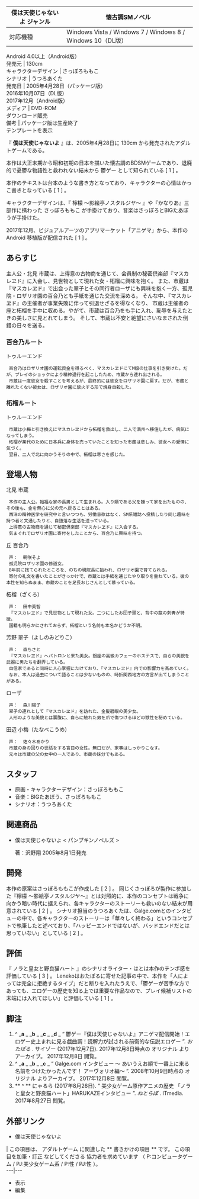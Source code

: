 僕は天使じゃないよ  ジャンル  |  懐古調SMノベル   
---|---  
対応機種  |  Windows Vista / Windows 7 / Windows 8 / Windows 10（DL版）   
Android 4.0以上（Android版）  
発売元  |  130cm   
キャラクターデザイン  |  さっぽろももこ   
シナリオ  |  うつろあくた   
発売日  |  2005年4月28日（パッケージ版）   
2016年10月07日（DL版）  
2017年12月（Android版）  
メディア  |  DVD-ROM   
ダウンロード販売  
備考  |  パッケージ版は生産終了   
テンプレートを表示  
  
『 **僕は天使じゃないよ** 』は、2005年4月28日に  130cm  から発売されたアダルトゲームである。

本作は大正末期から昭和初期の日本を描いた懐古調のBDSMゲームであり、退廃的で憂鬱な物語性と救われない結末から  鬱ゲー  として知られている  [  1
]  。

本作のテキストは台本のような書き方となっており、キャラクターの心情はかっこ書きとなっている  [  1  ]  。

キャラクターデザインは、『  檸檬 〜影絵亭ノスタルジヤ〜  』や『かなりあ』三部作に携わった  さっぽろももこ
が手掛けており、音楽はさっぽろとBIGたあぼうが手掛けた。

2017年12月、ビジュアルアーツのアプリマーケット「アニゲマ」から、本作の  Android  移植版が配信された  [  1  ]  。

##  あらすじ



主人公・北見 市蔵は、上得意の古物商を通じて、会員制の秘密倶楽部『マスカレヱド』に入会し、見世物として現れた女・柘榴に興味を抱く。
また、市蔵は『マスカレヱド』で出会った翠子とその同行者ローザにも興味を抱く一方、孤児院・ロザリオ園の百合乃とも手紙を通じた交流を深める。
そんな中、『マスカレヱド』の主催者が事業失敗に伴って引退せざるを得なくなり、
市蔵は主催者の座と柘榴を手中に収める。やがて、市蔵は百合乃をも手に入れ、恥辱を与えたときの美しさに見とれてしまう。
そして、市蔵は不安と絶望にさいなまされた倒錯の日々を送る。

###  百合乃ルート



トゥルーエンド

     百合乃はロザリオ園の運転資金を得るべく、マスカレヱドにてM嬢の仕事を引き受けた。だが、プレイのショックにより精神退行を起こしたため、市蔵から連れ出される。 
     市蔵は一度彼女を殺すことを考えるが、最終的には彼女をロザリオ園に戻す。だが、市蔵と離れたくない彼女は、ロザリオ園に放火する形で焼身自殺した。 

###  柘榴ルート



トゥルーエンド

     市蔵は小梅と引き換えにマスカレヱドから柘榴を救出し、二人で満州へ移住したが、病気になってしまう。 
     柘榴が薬代のために日本兵に身体を売っていたことを知った市蔵は悲しみ、彼女への愛情に気づく。 
     翌日、二人で北に向かうそりの中で、柘榴は寒さを感じた。 

##  登場人物



北見 市蔵

     本作の主人公。裕福な家の長男として生まれる。入り婿である父を嫌って家を出たものの、その後も、金を無心に父の元へ戻ることはある。 
     西洋の精神医学を研究中と言いつつも、労働意欲はなく、SM系雑誌へ投稿したり同じ趣味を持つ者と文通したりと、自堕落な生活を送っている。 
     上得意の古物商を通じて秘密倶楽部『マスカレヱド』に入会する。 
     気まぐれでロザリオ園に寄付をしたことから、百合乃に興味を持つ。 
丘 百合乃

     声：  朝咲そよ 
     孤児院ロザリオ園の修道女。 
     8年前に捨てられたところを、のちの現院長に拾われ、ロザリオ園で育てられる。 
     寄付の礼文を書いたことがきっかけで、市蔵とは手紙を通じたやり取りを重ねている。彼の本性を知らぬまま、市蔵のことを足長おじさんとして慕っている。 
柘榴（ざくろ）

     声：  田中美智 
     『マスカレヱド』で見世物として現れた女。二つにしたお団子頭と、背中の龍の刺青が特徴。 
     国籍も明らかにされておらず、柘榴という名前も本名かどうか不明。 
芳野 翠子（よしのみどりこ）

     声：  森ちさと 
     『マスカレヱド』へパトロンと来た美女。銀座の高級カフェーのホステスで、自らの美貌を武器に男たちを翻弄している。 
     自信家であると同時に人心掌握にたけており、『マスカレヱド』内での影響力を高めていく。 
     なお、本人は過去について語ることは少ないものの、時折関西地方の方言が出てしまうことがある。 
ローザ

     声：  森川陽子 
     翠子の連れとして『マスカレヱド』を訪れた、金髪碧眼の美少女。 
     人形のような美貌とは裏腹に、自らに触れた男を爪で傷つけるほどの獣性を秘めている。 
田辺 小梅（たなべこうめ）

     声：  佐々木あかり 
     市蔵の身の回りの世話をする盲目の女性。無口だが、家事はしっかりこなす。 
     元々は市蔵の父の女中の一人であり、市蔵の妹分でもある。 

##  スタッフ



  * 原画・キャラクターデザイン：さっぽろももこ 
  * 音楽：BIGたあぼう、さっぽろももこ 
  * シナリオ：うつろあくた 

##  関連商品



  * 僕は天使じゃないよ < パンプキンノベルズ  >

     著：沢野翔 2005年8月1日発売 

##  開発



本作の原案はさっぽろももこが作成した  [  2  ]  。 同じくさっぽろが製作に参加した『檸檬
〜影絵亭ノスタルジヤ〜』とは対照的に、本作のコンセプトは戦争に向かう暗い時代に据えられ、各キャラクターのストーリーも救いのない結末が用意されている  [
2  ]  。
シナリオ担当のうつろあくたは、Galge.comとのインタビューの中で、各キャラクターのストーリーは「華々しく終わる」というコンセプトで執筆したと述べており、「ハッピーエンドではないが、バッドエンドだとは思っていない」としている
[  2  ]  。

##  評価



『  ノラと皇女と野良猫ハート  』のシナリオライター・はとは本作のテンポ感を評価している  [  3  ]  。
Lenekoはおたぽるに寄せた記事の中で、本作を「人によっては完全に拒絶するタイプ」だと断りを入れたうえで、「鬱ゲーが苦手な方であっても、エロゲーの歴史を知る上では重要な作品なので、プレイ候補リストの末端には入れてほしい」と評価している
[  1  ]  。

##  脚注



  1. ^  _**a** _ _**b** _ _**c** _ _**d** _ “  鬱ゲー『僕は天使じゃないよ』アニゲマ配信開始！エロゲー史上まれに見る戯曲調！読解力が試される前衛的な伝説エロゲー  ”. _おたぽる_ . サイゾー (2017年12月7日). 2017年12月8日時点の  オリジナル  よりアーカイブ。  2017年12月8日  閲覧。 
  2. ^  _**a** _ _**b** _ _**c** _ “  Galge.com インタビュー ～ あいうえお順で一番上に来る名前をつけたかったんです！ アーヴォリオ編～  ”. 2008年10月9日時点の  オリジナル  よりアーカイブ。  2017年12月8日  閲覧。 
  3. ** ^  ** にゃるら  (2017年8月26日). “  美少女ゲーム原作アニメの歴史 「ノラと皇女と野良猫ハート」HARUKAZEインタビュー  ”. _ねとらぼ_ . ITmedia.  2017年8月27日  閲覧。 

##  外部リンク



  * 僕は天使じゃないよ 

|  この項目は、  アダルトゲーム  に関連した ** 書きかけの項目  ** です。  この項目を加筆・訂正  などしてくださる  協力者を求めています
（  P:コンピュータゲーム  /  PJ:美少女ゲーム系  /  P:性  /  PJ:性  ）。  
---|---  
  
  * 表示 
  * 編集 

